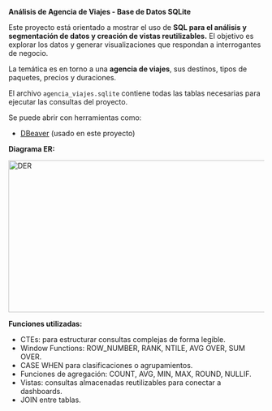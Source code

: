 **Análisis de Agencia de Viajes - Base de Datos SQLite**

Este proyecto está orientado a mostrar el uso de **SQL para el análisis y segmentación de datos y creación de vistas reutilizables.**
El objetivo es explorar los datos y generar visualizaciones que respondan a interrogantes de negocio.

La temática es en torno a una **agencia de viajes**, sus destinos, tipos de paquetes, precios y duraciones.

El archivo `agencia_viajes.sqlite` contiene todas las tablas necesarias para ejecutar las consultas del proyecto.
<br>

Se puede abrir con herramientas como:
- [DBeaver](https://dbeaver.io/) (usado en este proyecto)

**Diagrama ER:**

<img width="600" height="300" alt="DER" src="https://github.com/user-attachments/assets/c465b5d6-1353-44e3-8838-1899fec8a14a" />
<br>

**Funciones utilizadas:**
- CTEs: para estructurar consultas complejas de forma legible.
- Window Functions: ROW_NUMBER, RANK,  NTILE, AVG OVER, SUM OVER.
- CASE WHEN para clasificaciones o agrupamientos.
- Funciones de agregación: COUNT, AVG, MIN, MAX, ROUND, NULLIF.
- Vistas: consultas almacenadas reutilizables para conectar a dashboards.
- JOIN entre tablas.

